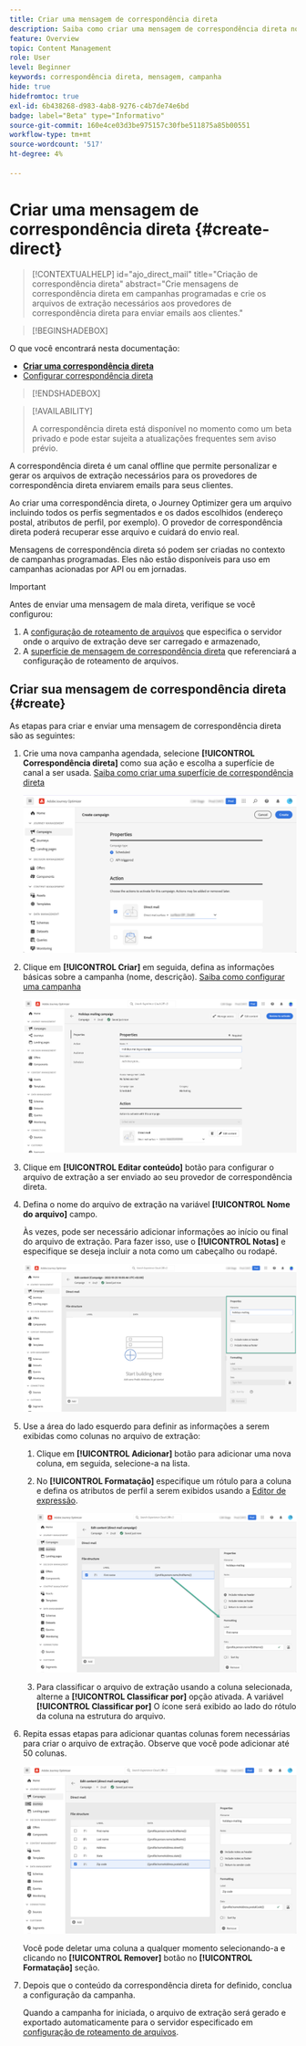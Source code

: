 ```yaml
---
title: Criar uma mensagem de correspondência direta
description: Saiba como criar uma mensagem de correspondência direta no Journey Optimizer
feature: Overview
topic: Content Management
role: User
level: Beginner
keywords: correspondência direta, mensagem, campanha
hide: true
hidefromtoc: true
exl-id: 6b438268-d983-4ab8-9276-c4b7de74e6bd
badge: label="Beta" type="Informativo"
source-git-commit: 160e4ce03d3be975157c30fbe511875a85b00551
workflow-type: tm+mt
source-wordcount: '517'
ht-degree: 4%

---
```


# Criar uma mensagem de correspondência direta {#create-direct}

>[!CONTEXTUALHELP]
>id="ajo_direct_mail"
>title="Criação de correspondência direta"
>abstract="Crie mensagens de correspondência direta em campanhas programadas e crie os arquivos de extração necessários aos provedores de correspondência direta para enviar emails aos clientes."

>[!BEGINSHADEBOX]

O que você encontrará nesta documentação:

* **[Criar uma correspondência direta](create-direct-mail.md)**
* [Configurar correspondência direta](direct-mail-configuration.md)

>[!ENDSHADEBOX]

>[!AVAILABILITY]
>
>A correspondência direta está disponível no momento como um beta privado e pode estar sujeita a atualizações frequentes sem aviso prévio.

A correspondência direta é um canal offline que permite personalizar e gerar os arquivos de extração necessários para os provedores de correspondência direta enviarem emails para seus clientes.

Ao criar uma correspondência direta, o Journey Optimizer gera um arquivo incluindo todos os perfis segmentados e os dados escolhidos (endereço postal, atributos de perfil, por exemplo). O provedor de correspondência direta poderá recuperar esse arquivo e cuidará do envio real.

Mensagens de correspondência direta só podem ser criadas no contexto de campanhas programadas. Eles não estão disponíveis para uso em campanhas acionadas por API ou em jornadas.

>[!IMPORTANT]
>
>Antes de enviar uma mensagem de mala direta, verifique se você configurou:
>
>1. A [configuração de roteamento de arquivos](../direct-mail/direct-mail-configuration.md#file-routing-configuration) que especifica o servidor onde o arquivo de extração deve ser carregado e armazenado,
>1. A [superfície de mensagem de correspondência direta](../direct-mail/direct-mail-configuration.md#direct-mail-surface) que referenciará a configuração de roteamento de arquivos.


## Criar sua mensagem de correspondência direta {#create}

As etapas para criar e enviar uma mensagem de correspondência direta são as seguintes:

1. Crie uma nova campanha agendada, selecione **[!UICONTROL Correspondência direta]** como sua ação e escolha a superfície de canal a ser usada. [Saiba como criar uma superfície de correspondência direta](../direct-mail/direct-mail-configuration.md#direct-mail-surface)

   ![](assets/direct-mail-campaign.png)

1. Clique em **[!UICONTROL Criar]** em seguida, defina as informações básicas sobre a campanha (nome, descrição). [Saiba como configurar uma campanha](../campaigns/create-campaign.md)

   ![](assets/direct-mail-edit.png)

1. Clique em **[!UICONTROL Editar conteúdo]** botão para configurar o arquivo de extração a ser enviado ao seu provedor de correspondência direta.

1. Defina o nome do arquivo de extração na variável **[!UICONTROL Nome do arquivo]** campo.

   Às vezes, pode ser necessário adicionar informações ao início ou final do arquivo de extração. Para fazer isso, use o **[!UICONTROL Notas]** e especifique se deseja incluir a nota como um cabeçalho ou rodapé.

   <!--Click on the button to the right of the Output file field and enter the desired label. You can use personalization fields, content blocks and dynamic text (see Defining content). For example, you can complete the label with the delivery ID or the extraction date.-->

   ![](assets/direct-mail-properties.png)

1. Use a área do lado esquerdo para definir as informações a serem exibidas como colunas no arquivo de extração:

   1. Clique em **[!UICONTROL Adicionar]** botão para adicionar uma nova coluna, em seguida, selecione-a na lista.

   1. No **[!UICONTROL Formatação]** especifique um rótulo para a coluna e defina os atributos de perfil a serem exibidos usando a [Editor de expressão](../personalization/personalization-build-expressions.md).

      ![](assets/direct-mail-content.png)

   1. Para classificar o arquivo de extração usando a coluna selecionada, alterne a **[!UICONTROL Classificar por]** opção ativada. A variável **[!UICONTROL Classificar por]** O ícone será exibido ao lado do rótulo da coluna na estrutura do arquivo.

1. Repita essas etapas para adicionar quantas colunas forem necessárias para criar o arquivo de extração. Observe que você pode adicionar até 50 colunas.

   ![](assets/direct-mail-complete.png)

   Você pode deletar uma coluna a qualquer momento selecionando-a e clicando no **[!UICONTROL Remover]** botão no **[!UICONTROL Formatação]** seção.

1. Depois que o conteúdo da correspondência direta for definido, conclua a configuração da campanha.

   Quando a campanha for iniciada, o arquivo de extração será gerado e exportado automaticamente para o servidor especificado em [configuração de roteamento de arquivos](../direct-mail/direct-mail-configuration.md).
